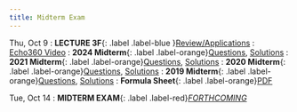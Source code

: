 ```yaml
---
title: Midterm Exam
---
```


Thu, Oct 9
: **LECTURE 3F**{: .label .label-blue }[Review/Applications](#)
  :  [Echo360 Video](#)
: **2024 Midterm**{: .label .label-orange}[Questions](/assets/midterm/midterm-2024.pdf), [Solutions](/assets/midterm/midterm-2024-solutions.pdf)
: **2021 Midterm**{: .label .label-orange}[Questions](/assets/midterm/midterm-2021.pdf), [Solutions](/assets/midterm/midterm-2021-solutions.pdf)
: **2020 Midterm**{: .label .label-orange}[Questions](/assets/midterm/midterm-2020.pdf), [Solutions](/assets/midterm/midterm-2020-solutions.pdf)
: **2019 Midterm**{: .label .label-orange}[Questions](/assets/midterm/midterm-2019.pdf), [Solutions](/assets/midterm/midterm-2019-solutions.pdf)
: **Formula Sheet**{: .label .label-orange}[PDF](/assets/midterm/formula-sheet.pdf)

Tue, Oct 14
: **MIDTERM EXAM**{: .label .label-red}[*FORTHCOMING*](#)